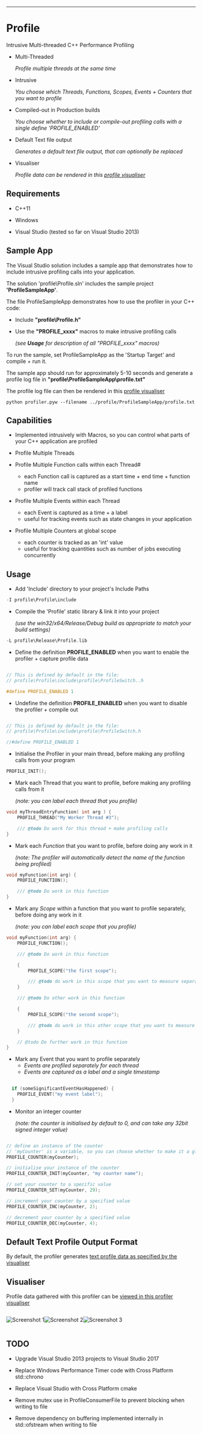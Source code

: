 ---

# Profile

Intrusive Multi-threaded C++ Performance Profiling

* Multi-Threaded

  *Profile multiple threads at the same time*

* Intrusive

  *You choose which Threads, Functions, Scopes, Events + Counters that you want to profile*
  
* Compiled-out in Production builds

  *You choose whether to include or compile-out profiling calls with a single define 'PROFILE_ENABLED'*

* Default Text file output

  *Generates a default text file output, that can optionally be replaced*

* Visualiser 

  *Profile data can be rendered in this [profile visualiser](https://github.com/JimKnowler/profile-visualiser)*

## Requirements

* C++11

* Windows 

* Visual Studio (tested so far on Visual Studio 2013)

## Sample App

The Visual Studio solution includes a sample app that demonstrates how to include intrusive profiling calls into your application.

The solution 'profile\Profile.sln' includes the sample project **'ProfileSampleApp'**.

The file ProfileSampleApp demonstrates how to use the profiler in your C++ code:
  - Include **"profile\Profile.h"**
  - Use the **"PROFILE_xxxx"** macros to make intrusive profiling calls
    
    *(see **Usage** for description of all "PROFILE_xxxx" macros)*

To run the sample, set ProfileSampleApp as the 'Startup Target' and compile + run it.   

The sample app should run for approximately 5-10 seconds and generate a profile log file in **"profile\ProfileSampleApp\profile.txt"**

The profile log file can then be rendered in this [profile visualiser](https://github.com/JimKnowler/profile-visualiser)

``` python profiler.pyw --filename ../profile/ProfileSampleApp/profile.txt ```

## Capabilities

- Implemented intrusively with Macros, so you can control what parts of your C++ application are profiled

- Profile Multiple Threads

- Profile Multiple Function calls within each Thread#
  - each Function call is captured as a start time + end time + function name
  - profiler will track call stack of profiled functions

- Profile Multiple Events within each Thread
  - each Event is captured as a time + a label
  - useful for tracking events such as state changes in your application

- Profile Multiple Counters at global scope
  - each counter is tracked as an 'int' value
  - useful for tracking quantities such as number of jobs executing concurrently

## Usage

* Add 'Include' directory to your project's Include Paths

``` C++
-I profile\Profile\include
```

* Compile the 'Profile' static library & link it into your project 

  *(use the win32/x64/Release/Debug build as appropriate to match your build settings)*

``` C++
-L profile\Release\Profile.lib
```

* Define the definition **PROFILE_ENABLED** when you want to enable the profiler + capture profile data

``` C++

// This is defined by default in the file:
// profile\Profile\include\profile\ProfileSwitch..h

#define PROFILE_ENABLED 1


```

* Undefine the definition **PROFILE_ENABLED** when you want to disable the profiler + compile out

``` C++

// This is defined by default in the file:
// profile\Profile\include\profile\ProfileSwitch.h

//#define PROFILE_ENABLED 1

```

* Initialise the Profiler in your main thread, before making any profiling calls from your program

``` C++
PROFILE_INIT(); 
```

* Mark each Thread that you want to profile, before making any profiling calls from it

  *(note: you can label each thread that you profile)*

``` C++
void myThreadEntryFunction( int arg ) {
    PROFILE_THREAD("My Worker Thread #3");

    /// @todo Do work for this thread + make profiling calls
}

```

* Mark each *Function* that you want to profile, before doing any work in it
  
  *(note: The profiler will automatically detect the name of the function being profiled)*

``` C++
void myFunction(int arg) {
    PROFILE_FUNCTION();

    /// @todo Do work in this function
}
```

* Mark any *Scope* within a function that you want to profile separately, before doing any work in it

  *(note: you can label each scope that you profile)*

``` C++
void myFunction(int arg) {
    PROFILE_FUNCTION();

    /// @todo Do work in this function

    {
        PROFILE_SCOPE("the first scope");

        /// @todo do work in this scope that you want to measure separately
    }

    /// @todo Do other work in this function

    {
        PROFILE_SCOPE("the second scope");

        /// @todo do work in this other scope that you want to measure separately
    }

    // @todo Do further work in this function
}
```

* Mark any Event that you want to profile separately
  * *Events are profiled separately for each thread*
  * *Events are captured as a label and a single timestamp*

``` C++
  
  if (someSignificantEventHasHappened) {
    PROFILE_EVENT("my event label");
  }

```

* Monitor an integer counter

  *(note: the counter is initialised by default to 0, and can take any 32bit signed integer value)*

``` C++

// define an instance of the counter
// 'myCounter' is a variable, so you can choose whether to make it a global, local or member variable
PROFILE_COUNTER(myCounter);

// initialise your instance of the counter
PROFILE_COUNTER_INIT(myCounter, "my counter name");

// set your counter to a specific value
PROFILE_COUNTER_SET(myCounter, 29);

// increment your counter by a specified value
PROFILE_COUNTER_INC(myCounter, 2);

// decrement your counter by a specified value
PROFILE_COUNTER_DEC(myCounter, 4);

```

## Default Text Profile Output Format

By default, the profiler generates [text profile data as specified by the visualiser](https://github.com/JimKnowler/profile-visualiser)

## Visualiser

Profile data gathered with this profiler can be [viewed in this profiler visualiser](https://github.com/JimKnowler/profile-visualiser)

<div style="width:100%;display:flex;">

![Screenshot 1](https://raw.githubusercontent.com/JimKnowler/profile-visualiser/master/docs/screenshot-1.png "Screenshot 1")

![Screenshot 2](https://raw.githubusercontent.com/JimKnowler/profile-visualiser/master/docs/screenshot-2.png "Screenshot 2")

![Screenshot 3](https://raw.githubusercontent.com/JimKnowler/profile-visualiser/master/docs/screenshot-3.png "Screenshot 3")

</div>

## TODO

- Upgrade Visual Studio 2013 projects to Visual Studio 2017

- Replace Windows Performance Timer code with Cross Platform std::chrono

- Replace Visual Studio with Cross Platform cmake

- Remove mutex use in ProfileConsumerFile to prevent blocking when writing to file

- Remove dependency on buffering implemented internally in std::ofstream when writing to file
